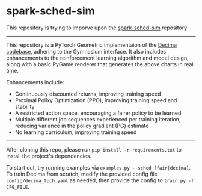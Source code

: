 # spark-sched-sim

This repository is trying to imporve upon the [spark-sched-sim](https://github.com/ArchieGertsman/spark-sched-sim) repository

---

This repository is a PyTorch Geometric implementaion of the [Decima codebase](https://github.com/hongzimao/decima-sim), adhering to the Gymnasium interface. It also includes enhancements to the reinforcement learning algorithm and model design, along with a basic PyGame renderer that generates the above charts in real time.

Enhancements include:
- Continuously discounted returns, improving training speed
- Proximal Polixy Optimization (PPO), improving training speed and stability
- A restricted action space, encouraging a fairer policy to be learned
- Multiple different job sequences experienced per training iteration, reducing variance in the policy gradient (PG) estimate
- No learning curriculum, improving training speed

---

After cloning this repo, please run `pip install -r requirements.txt` to install the project's dependencies.

To start out, try running examples via `examples.py --sched [fair|decima]`. To train Decima from scratch, modify the provided config file `config/decima_tpch.yaml` as needed, then provide the config to `train.py -f CFG_FILE`.
